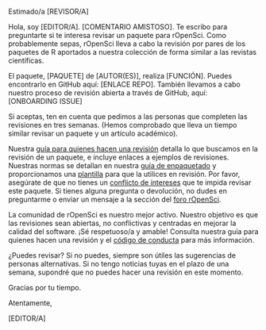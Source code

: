 Estimado/a [REVISOR/A]

Hola, soy [EDITOR/A]. [COMENTARIO AMISTOSO]. Te escribo para preguntarte si te interesa revisar un paquete para rOpenSci. Como probablemente sepas, rOpenSci lleva a cabo la revisión por pares de los paquetes de R aportados a nuestra colección de forma similar a las revistas científicas.

El paquete, [PAQUETE] de [AUTOR(ES)], realiza [FUNCIÓN]. Puedes encontrarlo en GitHub aquí: [ENLACE REPO]. También llevamos a cabo nuestro proceso de revisión abierta a través de GitHub, aquí: [ONBOARDING ISSUE]

Si aceptas, ten en cuenta que pedimos a las personas que completen las revisiones en tres semanas. (Hemos comprobado que lleva un tiempo similar revisar un paquete y un artículo académico).

Nuestra [guía para quienes hacen una revisión][reviewers guide] detalla lo que buscamos en la revisión de un paquete, e incluye enlaces a ejemplos de revisiones. Nuestras normas se detallan en nuestra [guía de enpaquetado][packaging guide] y proporcionamos una [plantilla][template] para que la utilices en revisión. Por favor, asegúrate de que no tienes un [conflicto de intereses](https://devguide.ropensci.org/policies.html#coi) que te impida revisar este paquete. Si tienes alguna pregunta o devolución, no dudes en preguntarme o enviar un mensaje a la sección  del [foro rOpenSci][rOpenSci forum].

La comunidad de rOpenSci es nuestro mejor activo.
Nuestro objetivo es que las revisiones sean abiertas, no conflictivas y centradas en mejorar la calidad del software.
¡Sé respetuoso/a y amable!
Consulta nuestra guía para quienes hacen una revisión y el [código de conducta](https://ropensci.org/code-of-conduct/) para más información.

¿Puedes revisar? Si no puedes, siempre son útiles las sugerencias de personas alternativas. Si no tengo noticias tuyas en el plazo de una semana, supondré que no puedes hacer una revisión en este momento.

Gracias por tu tiempo.

Atentamente,

[EDITOR/A]

[reviewers guide]: https://devguide.ropensci.org/reviewerguide.html
[packaging guide]: https://devguide.ropensci.org/building.html
[template]: https://devguide.ropensci.org/reviewtemplate.html
[rOpenSci forum]: https://discuss.ropensci.org/



